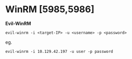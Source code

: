 # WinRM \[5985,5986]

**Evil-WinRM**

```shell-session
evil-winrm -i <target-IP> -u <username> -p <password>
```

eg.

```
evil-winrm -i 10.129.42.197 -u user -p password
```
